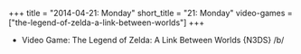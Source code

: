 +++
title = "2014-04-21: Monday"
short_title = "21: Monday"
video-games = ["the-legend-of-zelda-a-link-between-worlds"]
+++


* Video Game: The Legend of Zelda: A Link Between Worlds {N3DS} /b/